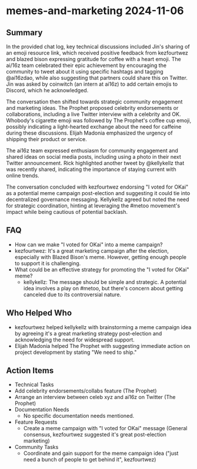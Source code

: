 # memes-and-marketing 2024-11-06

## Summary
 In the provided chat log, key technical discussions included Jin's sharing of an emoji resource link, which received positive feedback from kezfourtwez and blazed bison expressing gratitude for coffee with a heart emoji. The ai/16z team celebrated their epic achievement by encouraging the community to tweet about it using specific hashtags and tagging @ai16zdao, while also suggesting that partners could share this on Twitter. Jin was asked by coinwitch (an intern at ai16z) to add certain emojis to Discord, which he acknowledged.

The conversation then shifted towards strategic community engagement and marketing ideas. The Prophet proposed celebrity endorsements or collaborations, including a live Twitter interview with a celebrity and OK. Whobody's cigarette emoji was followed by The Prophet's coffee cup emoji, possibly indicating a light-hearted exchange about the need for caffeine during these discussions. Elijah Madonia emphasized the urgency of shipping their product or service.

The ai16z team expressed enthusiasm for community engagement and shared ideas on social media posts, including using a photo in their next Twitter announcement. Rick highlighted another tweet by @kellykellz that was recently shared, indicating the importance of staying current with online trends.

The conversation concluded with kezfourtwez endorsing "I voted for OKai" as a potential meme campaign post-election and suggesting it could tie into decentralized governance messaging. Kellykellz agreed but noted the need for strategic coordination, hinting at leveraging the #metoo movement's impact while being cautious of potential backlash.

## FAQ
 - How can we make "I voted for OKai" into a meme campaign?
  - kezfourtwez: It's a great marketing campaign after the election, especially with Blazed Bison's meme. However, getting enough people to support it is challenging.
- What could be an effective strategy for promoting the "I voted for OKai" meme?
  - kellykellz: The message should be simple and strategic. A potential idea involves a play on #metoo, but there's concern about getting canceled due to its controversial nature.

## Who Helped Who
 - kezfourtwez helped kellykellz with brainstorming a meme campaign idea by agreeing it's a great marketing strategy post-election and acknowledging the need for widespread support.
- Elijah Madonia helped The Prophet with suggesting immediate action on project development by stating "We need to ship."

## Action Items
 - Technical Tasks
  - Add celebrity endorsements/collabs feature (The Prophet)
  - Arrange an interview between celeb xyz and ai16z on Twitter (The Prophet)
- Documentation Needs
  - No specific documentation needs mentioned.
- Feature Requests
  - Create a meme campaign with "I voted for OKai" message (General consensus, kezfourtwez suggested it's great post-election marketing)
- Community Tasks
  - Coordinate and gain support for the meme campaign idea ("just need a bunch of people to get behind it", kezfourtwez)

